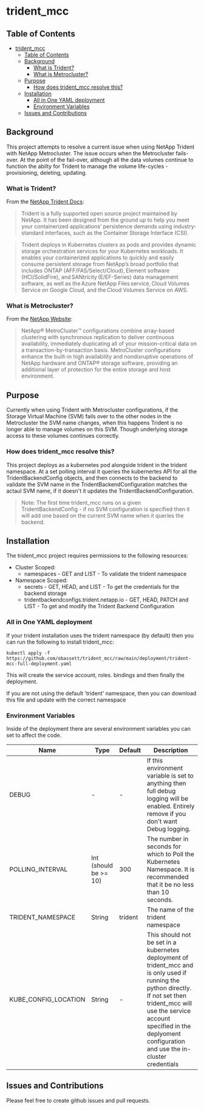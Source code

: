 # trident_mcc

## Table of Contents
- [trident_mcc](#trident_mcc)
  - [Table of Contents](#table-of-contents)
  - [Background](#background)
    - [What is Trident?](#what-is-trident)
    - [What is Metrocluster?](#what-is-metrocluster)
  - [Purpose](#purpose)
    - [How does trident_mcc resolve this?](#how-does-trident_mcc-resolve-this)
  - [Installation](#installation)
    - [All in One YAML deployment](#all-in-one-yaml-deployment)
    - [Environment Variables](#environment-variables)
  - [Issues and Contributions](#issues-and-contributions)


## Background
This project attempts to resolve a current issue when using NetApp Trident with 
NetApp Metrocluster. The issue occurs when the Metrocluster fails-over. At the 
point of the fail-over, although all the data volumes continue to function the 
abilty for Trident to manage the volume life-cycles - provisioning, deleting, 
updating.

### What is Trident?  
From the [NetApp Trident Docs](https://netapp-trident.readthedocs.io/):

>Trident is a fully supported open source project maintained by NetApp. It has 
>been designed from the ground up to help you meet your containerized applications’ 
>persistence demands using industry-standard interfaces, such as the Container 
>Storage Interface (CSI).

>Trident deploys in Kubernetes clusters as pods and provides dynamic storage 
>orchestration services for your Kubernetes workloads. It enables your containerized 
>applications to quickly and easily consume persistent storage from NetApp’s broad 
>portfolio that includes ONTAP (AFF/FAS/Select/Cloud), Element software (HCI/SolidFire),
>and SANtricity (E/EF-Series) data management software, as well as the Azure NetApp 
>Files service, Cloud Volumes Service on Google Cloud, and the Cloud Volumes Service on AWS.


### What is Metrocluster?
From  the [NetApp Website](https://www.netapp.com/support-and-training/documentation/metrocluster/):

>NetApp® MetroCluster™ configurations combine array-based clustering with synchronous 
>replication to deliver continuous availability, immediately duplicating all of your 
>mission-critical data on a transaction-by-transaction basis. MetroCluster configurations
>enhance the built-in high availability and nondisruptive operations of NetApp hardware 
>and ONTAP® storage software, providing an additional layer of protection for the entire 
>storage and host environment.


## Purpose
Currently when using Trident with Metrocluster configurations, if the Storage 
Virtual Machine (SVM) fails over to the other nodes in the Metrocluster the 
SVM name changes, when this happens Trident is no longer able to manage volumes 
on this SVM. Though underlying storage access to these volumes continues correctly.

### How does trident_mcc resolve this?
This project deploys as a kubernetes pod alongside trident in the trident namespace. 
At a set polling interval it queries the kubernertes API for all the TridentBackendConfig 
objects, and then connects to the backend to validate the SVM name in the TridentBackendConfiguration
matches the actaul SVM name, if it doesn't it updates the TridentBackendConfiguration.

>Note: The first time trident_mcc runs on a given TridentBackendConfig -  if no SVM configuration is 
>specified then it will add one based on the current SVM name when it queries the backend.


## Installation
The trident_mcc project requires permissions to the following resources:
  - Cluster Scoped:
    - namespaces - GET and LIST - To validate the trident namespace
  - Namespace Scoped:
    - secrets - GET, HEAD, and LIST - To get the credentials for the backend storage
    - tridentbackendconfigs.trident.netapp.io - GET, HEAD, PATCH and LIST - To get and modify the Trident Backend Configuration


### All in One YAML deployment
If your trident installation uses the trident namespace (by default) then you can run the following to install trident_mcc:

```
kubectl apply -f https://github.com/obassett/trident_mcc/raw/main/deployment/trident-mcc-full-deployment.yaml
```
This will create the service account, roles. bindings and then finally the deployment.

If you are not using the default 'trident' namespace, then you can download this file and update with the correct namespace

### Environment Variables
Inside of the deployment there are several environment variables you can set to affect the code.

| Name                 | Type                  | Default | Description                                                                                                                                                                                                                                             |
| -------------------- | --------------------- | ------- | ------------------------------------------------------------------------------------------------------------------------------------------------------------------------------------------------------------------------------------------------------- |
| DEBUG                | -                     | -       | If this environment variable is set to anything then full debug logging will be enabled. Entirely remove if you don't want Debug logging.                                                                                                               |
| POLLING_INTERVAL     | Int (should be >= 10) | 300     | The number in seconds for which to Poll the Kubernetes Namespace. It is recommended that it be no less than 10 seconds.                                                                                                                                 |
| TRIDENT_NAMESPACE    | String                | trident | The name of the trident namespace                                                                                                                                                                                                                       |
| KUBE_CONFIG_LOCATION | String                | -       | This should not be set in a kubernetes deployment of trident_mcc and is only used if running the python directly. If not set then trident_mcc will use the service account specified in the deplyoment configuration and use the in-cluster credentials |

## Issues and Contributions
Please feel free to create github issues and pull requests.


